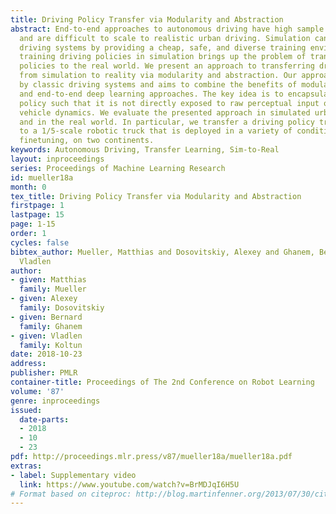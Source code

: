 ```yaml
---
title: Driving Policy Transfer via Modularity and Abstraction
abstract: End-to-end approaches to autonomous driving have high sample complexity
  and are difficult to scale to realistic urban driving. Simulation can help end-to-end
  driving systems by providing a cheap, safe, and diverse training environment. Yet
  training driving policies in simulation brings up the problem of transferring such
  policies to the real world. We present an approach to transferring driving policies
  from simulation to reality via modularity and abstraction. Our approach is inspired
  by classic driving systems and aims to combine the benefits of modular architectures
  and end-to-end deep learning approaches. The key idea is to encapsulate the driving
  policy such that it is not directly exposed to raw perceptual input or low-level
  vehicle dynamics. We evaluate the presented approach in simulated urban environments
  and in the real world. In particular, we transfer a driving policy trained in simulation
  to a 1/5-scale robotic truck that is deployed in a variety of conditions, with no
  finetuning, on two continents.
keywords: Autonomous Driving, Transfer Learning, Sim-to-Real
layout: inproceedings
series: Proceedings of Machine Learning Research
id: mueller18a
month: 0
tex_title: Driving Policy Transfer via Modularity and Abstraction
firstpage: 1
lastpage: 15
page: 1-15
order: 1
cycles: false
bibtex_author: Mueller, Matthias and Dosovitskiy, Alexey and Ghanem, Bernard and Koltun,
  Vladlen
author:
- given: Matthias
  family: Mueller
- given: Alexey
  family: Dosovitskiy
- given: Bernard
  family: Ghanem
- given: Vladlen
  family: Koltun
date: 2018-10-23
address: 
publisher: PMLR
container-title: Proceedings of The 2nd Conference on Robot Learning
volume: '87'
genre: inproceedings
issued:
  date-parts:
  - 2018
  - 10
  - 23
pdf: http://proceedings.mlr.press/v87/mueller18a/mueller18a.pdf
extras:
- label: Supplementary video
  link: https://www.youtube.com/watch?v=BrMDJqI6H5U
# Format based on citeproc: http://blog.martinfenner.org/2013/07/30/citeproc-yaml-for-bibliographies/
---
```

